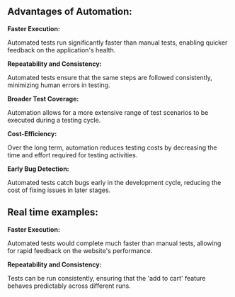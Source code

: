 ﻿## Advantages of Automation: ##

**Faster Execution:**

Automated tests run significantly faster than manual tests, enabling quicker feedback on the application's health.

**Repeatability and Consistency:**

Automated tests ensure that the same steps are followed consistently, minimizing human errors in testing.

**Broader Test Coverage:** 

Automation allows for a more extensive range of test scenarios to be executed during a testing cycle.

**Cost-Efficiency:** 

Over the long term, automation reduces testing costs by decreasing the time and effort required for testing activities.

**Early Bug Detection:** 

Automated tests catch bugs early in the development cycle, reducing the cost of fixing issues in later stages.

## Real time examples: ##

**Faster Execution:**

Automated tests would complete much faster than manual tests, allowing for rapid feedback on the website's performance.

**Repeatability and Consistency:** 

Tests can be run consistently, ensuring that the 'add to cart' feature behaves predictably across different runs.
